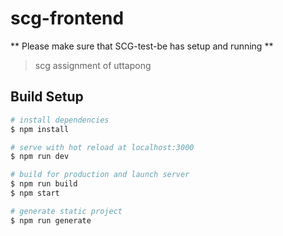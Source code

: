 # scg-frontend

** Please make sure that SCG-test-be has setup and running **

> scg assignment of uttapong

## Build Setup

```bash
# install dependencies
$ npm install

# serve with hot reload at localhost:3000
$ npm run dev

# build for production and launch server
$ npm run build
$ npm start

# generate static project
$ npm run generate
```
